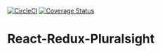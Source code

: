 [![CircleCI](https://circleci.com/gh/Kenec/React-Redux-Pluralsight/tree/develop.svg?style=svg)](https://circleci.com/gh/Kenec/React-Redux-Pluralsight/tree/develop)
[![Coverage Status](https://coveralls.io/repos/github/Kenec/React-Redux-Pluralsight/badge.svg?branch=ch-test-react-components)](https://coveralls.io/github/Kenec/React-Redux-Pluralsight?branch=ch-test-react-components)
# React-Redux-Pluralsight
